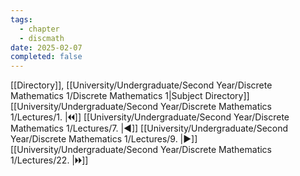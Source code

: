 ```yaml
---
tags:
  - chapter
  - discmath
date: 2025-02-07
completed: false
---
```

[[Directory]], [[University/Undergraduate/Second Year/Discrete Mathematics 1/Discrete Mathematics 1|Subject Directory]]
[[University/Undergraduate/Second Year/Discrete Mathematics 1/Lectures/1. |🞀🞀]] [[University/Undergraduate/Second Year/Discrete Mathematics 1/Lectures/7. |◀]] [[University/Undergraduate/Second Year/Discrete Mathematics 1/Lectures/9. |▶]] [[University/Undergraduate/Second Year/Discrete Mathematics 1/Lectures/22. |🞂🞂]]
# 
## 
### 